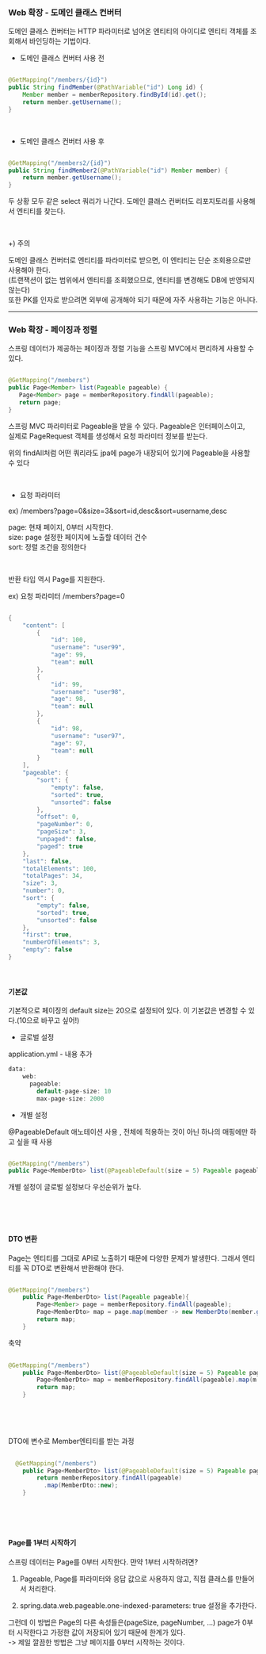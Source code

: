 ### Web 확장 - 도메인 클래스 컨버터

도메인 클래스 컨버터는 HTTP 파라미터로 넘어온 엔티티의 아이디로 엔티티 객체를 조회해서 바인딩하는 기법이다.

* 도메인 클래스 컨버터 사용 전

```java

@GetMapping("/members/{id}")
public String findMember(@PathVariable("id") Long id) {
    Member member = memberRepository.findById(id).get();
    return member.getUsername();
}

```
<br/>

* 도메인 클래스 컨버터 사용 후

```java

@GetMapping("/members2/{id}")
public String findMember2(@PathVariable("id") Member member) {
    return member.getUsername();
}

```

두 상황 모두 같은 select 쿼리가 나간다. 도메인 클래스 컨버터도 리포지토리를 사용해서 엔티티를 찾는다.

<br/>

+) 주의

도메인 클래스 컨버터로 엔티티를 파라미터로 받으면, 이 엔티티는 단순 조회용으로만 사용해야 한다. <br/>
(트랜잭션이 없는 범위에서 엔티티를 조회했으므로, 엔티티를 변경해도 DB에 반영되지 않는다) <br/>
또한 PK를 인자로 받으려면 외부에 공개해야 되기 때문에 자주 사용하는 기능은 아니다.

---

### Web 확장 - 페이징과 정렬

스프링 데이터가 제공하는 페이징과 정렬 기능을 스프링 MVC에서 편리하게 사용할 수 있다.

```java

@GetMapping("/members")
public Page<Member> list(Pageable pageable) {
   Page<Member> page = memberRepository.findAll(pageable);
   return page;
}

```

스프링 MVC 파라미터로 Pageable을 받을 수 있다. Pageable은 인터페이스이고, <br/>
실제로 PageRequest 객체를 생성해서 요청 파라미터 정보를 받는다.

위의 findAll처럼 어떤 쿼리라도 jpa에 page가 내장되어 있기에 Pageable을 사용할 수 있다

<br/>

* 요청 파라미터

ex) /members?page=0&size=3&sort=id,desc&sort=username,desc

page: 현재 페이지, 0부터 시작한다. <br/>
size: page 설정한 페이지에 노출할 데이터 건수 <br/>
sort: 정렬 조건을 정의한다

<br/>

반환 타입 역시 Page를 지원한다.

ex) 요청 파라미터 /members?page=0

```java

{
    "content": [
        {
            "id": 100,
            "username": "user99",
            "age": 99,
            "team": null
        },
        {
            "id": 99,
            "username": "user98",
            "age": 98,
            "team": null
        },
        {
            "id": 98,
            "username": "user97",
            "age": 97,
            "team": null
        }
    ],
    "pageable": {
        "sort": {
            "empty": false,
            "sorted": true,
            "unsorted": false
        },
        "offset": 0,
        "pageNumber": 0,
        "pageSize": 3,
        "unpaged": false,
        "paged": true
    },
    "last": false,
    "totalElements": 100,
    "totalPages": 34,
    "size": 3,
    "number": 0,
    "sort": {
        "empty": false,
        "sorted": true,
        "unsorted": false
    },
    "first": true,
    "numberOfElements": 3,
    "empty": false
}

```

<br/>

#### 기본값

기본적으로 페이징의 default size는 20으로 설정되어 있다. 이 기본값은 변경할 수 있다.(10으로 바꾸고 싶어!)

* 글로벌 설정

application.yml - 내용 추가

```java
data:
    web:
      pageable:
        default-page-size: 10
        max-page-size: 2000

```

* 개별 설정

@PageableDefault 애노테이션 사용 , 전체에 적용하는 것이 아닌 하나의 매핑에만 하고 싶을 때 사용

```java

@GetMapping("/members")
public Page<MemberDto> list(@PageableDefault(size = 5) Pageable pageable) {...

```

개별 설정이 글로벌 설정보다 우선순위가 높다.

<br/><br/><br/>

#### DTO 변환

Page<Member>는 엔티티를 그대로 API로 노출하기 때문에 다양한 문제가 발생한다. 그래서 엔티티를 꼭 DTO로 변환해서 반환해야 한다.


```java

@GetMapping("/members")
    public Page<MemberDto> list(Pageable pageable){
        Page<Member> page = memberRepository.findAll(pageable);
        Page<MemberDto> map = page.map(member -> new MemberDto(member.getId(), member.getUsername(), null));
        return map;
    }

```
  
축약
    
```java    
   
@GetMapping("/members")
    public Page<MemberDto> list(@PageableDefault(size = 5) Pageable pageable){
        Page<MemberDto> map = memberRepository.findAll(pageable).map(m -> new MemberDto(m.getId(), m.getUsername(), null));
        return map;
    }    
    
    
```  
    
<br/>
    

DTO에 변수로 Member엔티티를 받는 과정    
    
```java
  
  @GetMapping("/members")
    public Page<MemberDto> list(@PageableDefault(size = 5) Pageable pageable) {
        return memberRepository.findAll(pageable)
          .map(MemberDto::new);
    }
  
```
<br/><br/>

#### Page를 1부터 시작하기
    
스프링 데이터는 Page를 0부터 시작한다. 먄약 1부터 시작하려면?

 

1. Pageable, Page를 파라미터와 응답 값으로 사용하지 않고, 직접 클래스를 만들어서 처리한다.
    
2. spring.data.web.pageable.one-indexed-parameters: true 설정을 추가한다. 

그런데 이 방법은 Page의 다른 속성들은(pageSize, pageNumber, ...) page가 0부터 시작한다고 가정한 값이 저장되어 있기 때문에 한계가 있다. <br/>
-> 제일 깔끔한 방법은 그냥 페이지를 0부터 시작하는 것이다.    
    
